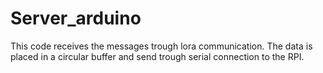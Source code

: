 # Server_arduino

This code receives the messages trough lora communication. The data is placed in a circular buffer and send trough serial connection to the RPI. 
